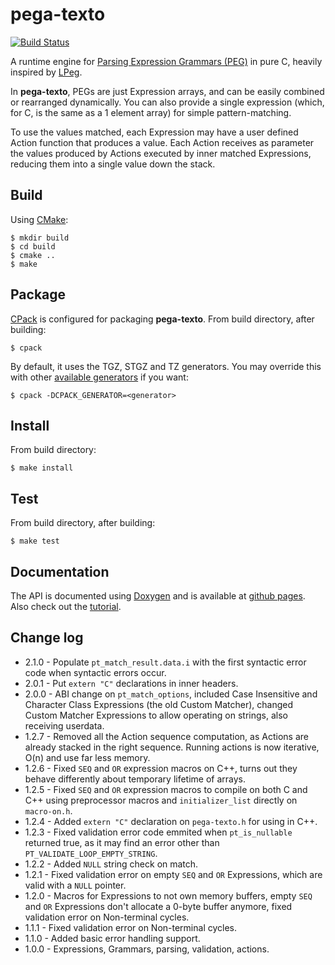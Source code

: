 pega-texto
==========
[![Build Status](https://travis-ci.org/gilzoide/pega-texto.svg?branch=master)](https://travis-ci.org/gilzoide/pega-texto)

A runtime engine for [Parsing Expression Grammars (PEG)](http://bford.info/packrat/)
in pure C, heavily inspired by [LPeg](http://www.inf.puc-rio.br/~roberto/lpeg/).

In __pega-texto__, PEGs are just Expression arrays, and can be easily combined
or rearranged dynamically. You can also provide a single expression (which, for
C, is the same as a 1 element array) for simple pattern-matching.

To use the values matched, each Expression may have a user defined Action
function that produces a value. Each Action receives as parameter the values
produced by Actions executed by inner matched Expressions, reducing them into a
single value down the stack.


Build
-----
Using [CMake](https://cmake.org/):

	$ mkdir build
	$ cd build
	$ cmake ..
	$ make


Package
-------
[CPack](https://gitlab.kitware.com/cmake/community/wikis/doc/cpack/Packaging-With-CPack)
is configured for packaging __pega-texto__. From build directory, after
building:

	$ cpack

By default, it uses the TGZ, STGZ and TZ generators. You may override this with
other [available generators](https://gitlab.kitware.com/cmake/community/wikis/doc/cpack/PackageGenerators)
if you want:

	$ cpack -DCPACK_GENERATOR=<generator>


Install
-------
From build directory:

	$ make install


Test
----
From build directory, after building:

	$ make test


Documentation
-------------
The API is documented using [Doxygen](http://www.stack.nl/~dimitri/doxygen/)
and is available at [github pages](https://gilzoide.github.io/pega-texto-docs/).
Also check out the [tutorial](tutorial.md).


Change log
----------
+ 2.1.0 - Populate `pt_match_result.data.i` with the first syntactic error code
  when syntactic errors occur.
+ 2.0.1 - Put `extern "C"` declarations in inner headers.
+ 2.0.0 - ABI change on `pt_match_options`, included Case Insensitive and
  Character Class Expressions (the old Custom Matcher), changed Custom Matcher
  Expressions to allow operating on strings, also receiving userdata.
+ 1.2.7 - Removed all the Action sequence computation, as Actions are already
  stacked in the right sequence. Running actions is now iterative, O(n) and use
  far less memory.
+ 1.2.6 - Fixed `SEQ` and `OR` expression macros on C++, turns out they behave
  differently about temporary lifetime of arrays.
+ 1.2.5 - Fixed `SEQ` and `OR` expression macros to compile on both C and C++
  using preprocessor macros and `initializer_list` directly on `macro-on.h`.
+ 1.2.4 - Added `extern "C"` declaration on `pega-texto.h` for using in C++. 
+ 1.2.3 - Fixed validation error code emmited when `pt_is_nullable` returned
  true, as it may find an error other than `PT_VALIDATE_LOOP_EMPTY_STRING`.
+ 1.2.2 - Added `NULL` string check on match.
+ 1.2.1 - Fixed validation error on empty `SEQ` and `OR` Expressions, which
  are valid with a `NULL` pointer.
+ 1.2.0 - Macros for Expressions to not own memory buffers, empty `SEQ` and
  `OR` Expressions don't allocate a 0-byte buffer anymore, fixed validation
  error on Non-terminal cycles.
+ 1.1.1 - Fixed validation error on Non-terminal cycles.
+ 1.1.0 - Added basic error handling support.
+ 1.0.0 - Expressions, Grammars, parsing, validation, actions.

